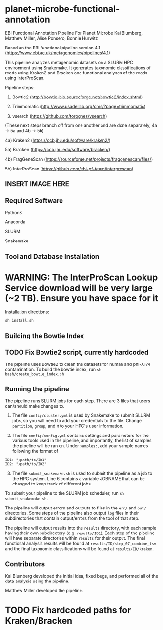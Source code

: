 # planet-microbe-functional-annotation
EBI Functional Annotation Pipeline For Planet Microbe
Kai Blumberg, Matthew Miller, Alise Ponsero, Bonnie Hurwitz

Based on the EBI functional pipeline version 4.1 (https://www.ebi.ac.uk/metagenomics/pipelines/4.1)

This pipeline analyzes metagenomic datasets on a SLURM HPC environment using Snakemake. It generates taxonomic classifications of reads using Kraken2 and Bracken and functional analyses of the reads using InterProScan.

Pipeline steps: 
1) Bowtie2 (http://bowtie-bio.sourceforge.net/bowtie2/index.shtml)

2) Trimmomatic (http://www.usadellab.org/cms/?page=trimmomatic)

3) vsearch (https://github.com/torognes/vsearch)

(These next steps branch off from one another and are done separately, 4a -> 5a and 4b -> 5b)

4a) Kraken2 (https://ccb.jhu.edu/software/kraken2/)

5a) Bracken (https://ccb.jhu.edu/software/bracken/)

4b) FragGeneScan (https://sourceforge.net/projects/fraggenescan/files/)

5b) InterProScan (https://github.com/ebi-pf-team/interproscan)

## INSERT IMAGE HERE

## Required Software
Python3

Anaconda

SLURM 

Snakemake
## Tool and Database Installation

# WARNING: The InterProScan Lookup Service download will be very large (~2 TB). Ensure you have space for it
Installation directions:
```
sh install.sh
```

## Building the Bowtie Index
## TODO Fix Bowtie2 script, currently hardcoded
The pipeline uses Bowtie2 to clean the datasets for human and phi-X174 contamination. To build the bowtie index, run 
`sh bash/create_bowtie_index.sh`

## Running the pipeline
The pipeline runs SLURM jobs for each step. There are 3 files that users can/should make changes to.

1. The file `config/cluster.yml` is used by Snakemake to submit SLURM jobs, so you will need to add your credentials to the file. Change `partition`, `group`, and `M` to your HPC's user information. 

2. The file `config/config.yml` contains settings and parameters for the various tools used in the pipeline, and importantly, the list of samples the pipeline will be ran on. Under `samples:`, add your sample names following the format of
```
ID1: "/path/to/ID1"
ID2: "/path/to/ID2"
```

3. The file `submit_snakemake.sh` is used to submit the pipeline as a job to the HPC system. Line 6 contains a variable JOBNAME that can be changed to keep track of different jobs.


To submit your pipeline to the SLURM job scheduler, run `sh submit_snakemake.sh`.

The pipeline will output errors and outputs to files in the `err/` and `out/` directories. Some steps of the pipeline also output `log` files in their subdirectories that contain output/errors from the tool of that step.

The pipeline will output results into the `results` directory, with each sample having their own subdirectory (e.g. `results/ID1`). Each step of the pipeline will have separate directories within `results` for their output. The final functional analysis results will be found at `results/ID/step_07_combine_tsv` and the final taxonomic classifications will be found at `results/ID/kraken`.

## Contributors
Kai Blumberg developed the initial idea, fixed bugs, and performed all of the data analysis using the pipeline.

Matthew Miller developed the pipeline.

# TODO Fix hardcoded paths for Kraken/Bracken
